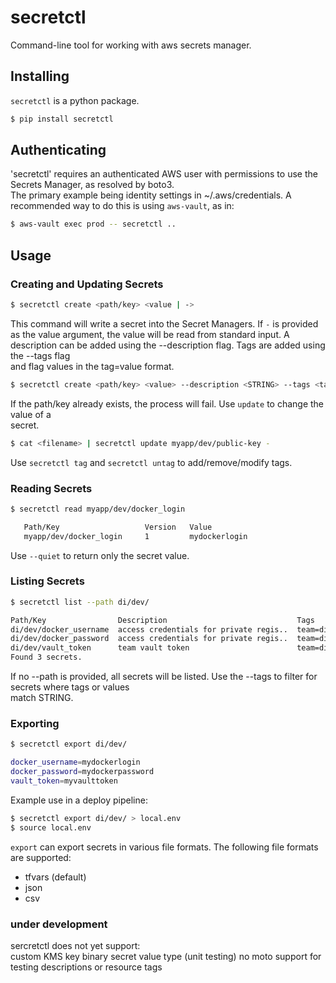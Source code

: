 # secretctl
Command-line tool for working with aws secrets manager.

## Installing

`secretctl` is a python package.

```bash
$ pip install secretctl
```

## Authenticating

'secretctl' requires an authenticated AWS user with permissions to use the Secrets Manager, as resolved by boto3.  
The primary example being identity settings in ~/.aws/credentials. A recommended way to do this is using `aws-vault`,
as in:

```bash
$ aws-vault exec prod -- secretctl ..
```

## Usage

### Creating and Updating Secrets

```bash
$ secretctl create <path/key> <value | ->
```

This command will write a secret into the Secret Managers. If `-` is provided as the value argument, the value will be read from standard input. A description can be added using the --description flag. Tags are added using the --tags flag  
and flag values in the tag=value format.

```bash
$ secretctl create <path/key> <value> --description <STRING> --tags <tag>=<value>, ..
```

If the path/key already exists, the process will fail. Use `update` to change the value of a  
secret.

```bash
$ cat <filename> | secretctl update myapp/dev/public-key -
```
Use `secretctl tag` and `secretctl untag` to add/remove/modify tags.  

### Reading Secrets

```bash
$ secretctl read myapp/dev/docker_login  

   Path/Key                   Version   Value  
   myapp/dev/docker_login     1         mydockerlogin  
```
Use `--quiet` to return only the secret value.  

### Listing Secrets

```bash
$ secretctl list --path di/dev/

Path/Key                Description                             Tags
di/dev/docker_username  access credentials for private regis..  team=di, circleci-context=team-di
di/dev/docker_password  access credentials for private regis..  team=di, circleci-context=team-di
di/dev/vault_token      team vault token                        team=di, circleci-context=team-di
Found 3 secrets.
```

If no --path is provided, all secrets will be listed. Use the --tags <STRING> to filter for secrets where tags or values  
match STRING.

### Exporting
```bash
$ secretctl export di/dev/  

docker_username=mydockerlogin
docker_password=mydockerpassword
vault_token=myvaulttoken
```

Example use in a deploy pipeline:  
```bash
$ secretctl export di/dev/ > local.env   
$ source local.env  
```

`export` can export secrets in various file formats. The following
file formats are supported:

* tfvars (default)
* json
* csv



### under development  

sercretctl does not yet support:  
custom KMS key
binary secret value type
(unit testing) no moto support for testing descriptions or resource tags
